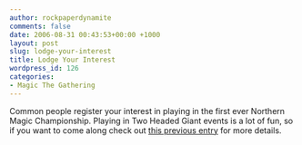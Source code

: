 ```yaml
---
author: rockpaperdynamite
comments: false
date: 2006-08-31 00:43:53+00:00 +1000
layout: post
slug: lodge-your-interest
title: Lodge Your Interest
wordpress_id: 126
categories:
- Magic The Gathering
---
```


Common people register your interest in playing in the first ever Northern Magic Championship. Playing in Two Headed Giant events is a lot of fun, so if you want to come along check out [this previous entry](http://rockpaperdynamite.wordpress.com/2006/08/06/northern-magic-championship-06/) for more details.
